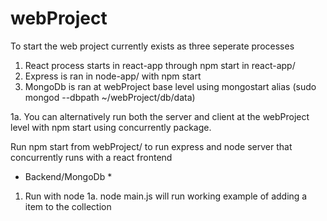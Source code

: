 # webProject
To start the web project currently exists as three seperate processes
1. React process starts in react-app through npm start in react-app/
2. Express is ran in node-app/ with npm start
3. MongoDb is ran at webProject base level using mongostart alias (sudo mongod --dbpath ~/webProject/db/data)

1a. You can alternatively run both the server and client at the webProject level with npm start using concurrently package. 

Run npm start from webProject/ to run express and node server that concurrently runs with a react frontend


* Backend/MongoDb *
1. Run with node <filename>
    1a. node main.js will run working example of adding a item to the collection